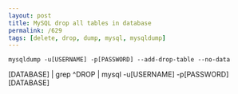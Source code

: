 ```yaml
---
layout: post
title: MySQL drop all tables in database
permalink: /629
tags: [delete, drop, dump, mysql, mysqldump]
---
```


    mysqldump -u[USERNAME] -p[PASSWORD] --add-drop-table --no-data
[DATABASE] | grep ^DROP | mysql -u[USERNAME] -p[PASSWORD] [DATABASE]
